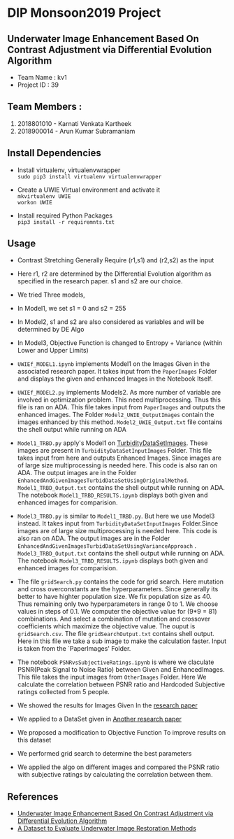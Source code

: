 # DIP Monsoon2019 Project  

## Underwater Image Enhancement Based On Contrast Adjustment via Differential Evolution Algorithm   
- Team Name     : kv1   
- Project ID    : 39
## Team Members  : 

  1. 2018801010 - Karnati Venkata Kartheek    
  2. 2018900014 - Arun Kumar Subramaniam

## Install Dependencies

- Install virtualenv, virtualenvwrapper   
  `sudo pip3 install virtualenv virtualenvwrapper`  
  
- Create a UWIE Virtual environment and activate it   
  `mkvirtualenv UWIE`   
  `workon UWIE`  

- Install required Python Packages   
  `pip3 install -r requiremnts.txt`
 
 ## Usage   
 - Contrast Stretching Generally Require (r1,s1) and (r2,s2) as the input
 - Here r1, r2 are determined by the Differential Evolution algorithm as specified in the research paper. s1 and s2 are our choice.
 - We tried Three models,
 - In Model1, we set s1 = 0 and s2 = 255
 - In Model2, s1 and s2 are also considered as variables and will be determined by DE Algo
 - In Model3, Objective Function is changed to Entropy + Variance (within Lower and Upper Limits) 
 - `UWIEf_MODEL1.ipynb` implements Model1 on the Images Given in the associated research paper. It takes input from the `PaperImages` Folder and displays the given and enhanced Images in the Notebook Itself.
 - `UWIEf_MODEL2.py` implements Models2. As more number of variable are involved in optimization problem. This need multiprocessing. Thus this file is ran on ADA. This file takes input from `PaperImages` and outputs the enhanced images. The Folder `Model2_UWIE_OutputImages` contain the images enhanced by this method. `Model2_UWIE_Output.txt` file contains the shell output while running on ADA
 
 - `Model1_TRBD.py` apply's Model1 on [TurbidityDataSetImages](http://amandaduarte.com.br/turbid/Turbid_Dataset.pdf). These images are present in `TurbidityDataSetInputImages` Folder. This file takes input from here and outputs Enhanced Images. Since images are of large size multiprocessing is needed here. This code is also ran on ADA. The output images are in the Folder   `EnhancedAndGivenImagesTurbidDataSetUsingOriginalMethod`. `Model1_TRBD_Output.txt` contains the shell output while running on ADA. The notebook `Model1_TRBD_RESULTS.ipynb` displays both given and enhanced images for comparision.
 
 - `Model3_TRBD.py` is similar to `Model1_TRBD.py`. But here we use Model3 instead. It takes input from `TurbidityDataSetInputImages` Folder.Since images are of large size multiprocessing is needed here. This code is also ran on ADA. The output images are in the Folder   `EnhancedAndGivenImagesTurbidDataSetUsingVarianceApproach`  .  `Model3_TRBD_Output.txt` contains the shell output while running on ADA. The notebook `Model3_TRBD_RESULTS.ipynb` displays both given and enhanced images for comparision.
 - The file `gridSearch.py` contains the code for grid search. Here mutation and cross overconstants are the hyperparameters. Since generally its better to have highter population size. We fix population size as 40. Thus remaining only two hyperparameters in range 0 to 1. We choose values in steps of 0.1. We computer the objective value for (9*9 = 81) combinations. And select a combination of mutation and crossover coefficients which maximize the objective value. The ouput is `gridSearch.csv`. The file `gridSearchOutput.txt` contains shell output. Here in this file we take a sub image to make the calculation faster. Input is taken from the `PaperImages' Folder. 
 - The notebook `PSNRvsSubjectiveRatings.ipynb` is where we claculate PSNR(Peak Signal to Noise Ratio) between Given and EnhancedImages. This file takes the input images from `OtherImages` Folder. Here We calculate the correlation between PSNR ratio and Hardcoded Subjective ratings collected from 5 people. 
 - We showed the results for Images Given In the [research paper](https://ieeexplore.ieee.org/stamp/stamp.jsp?tp=&arnumber=7571849&tag=1)
 - We applied to a DataSet given in [Another research paper](http://amandaduarte.com.br/turbid/Turbid_Dataset.pdf)
 - We proposed a modification to Objective Function To improve results on this dataset
 - We performed grid search to determine the best parameters
 - We applied the algo on different images and compared the PSNR ratio with subjective ratings by calculating the correlation between them.

 
 
 ## References
 
 - [Underwater Image Enhancement Based On Contrast Adjustment via Differential Evolution Algorithm](https://ieeexplore.ieee.org/stamp/stamp.jsp?tp=&arnumber=7571849&tag=1)
 - [A Dataset to Evaluate Underwater Image
Restoration Methods](http://amandaduarte.com.br/turbid/Turbid_Dataset.pdf)   
 
    
 
